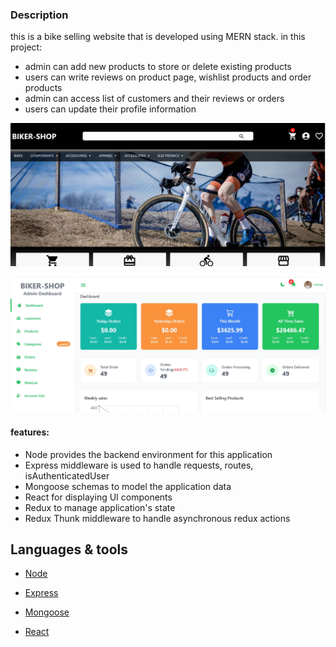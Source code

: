 <h3>Description </h3>
this is a bike selling website that is developed using MERN stack.
in this project:
<ul>
  <li>admin can add new products to store or delete existing products</li>

<li>users can write reviews on product page, wishlist products and order products</li>
<li>admin can access list of customers and their reviews or orders</li>
<li>users can update their profile information</li>
</ul>

![homepage](https://github.com/hosseinansari3/bikershop2/blob/master/client/src/assets/images/screen2.jpg)

![adminDashboard](https://github.com/hosseinansari3/bikershop2/blob/master/client/src/assets/images/sreen1.jpg)

<h4>features:</h4>
<ul> 
<li>Node provides the backend environment for this application</li>
<li>Express middleware is used to handle requests, routes, isAuthenticatedUser</li>
<li>Mongoose schemas to model the application data</li>
<li>React for displaying UI components</li>
<li>Redux to manage application's state</li>
<li>Redux Thunk middleware to handle asynchronous redux actions</li>
</ul>

## Languages & tools

- [Node](https://nodejs.org/en/)

- [Express](https://expressjs.com/)

- [Mongoose](https://mongoosejs.com/)

- [React](https://reactjs.org/)
